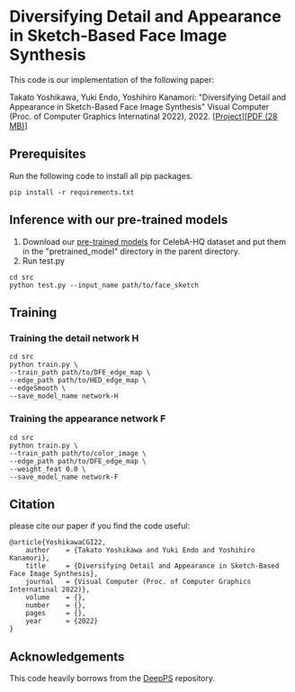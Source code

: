 # Diversifying Detail and Appearance in Sketch-Based Face Image Synthesis

This code is our implementation of the following paper:

Takato Yoshikawa, Yuki Endo, Yoshihiro Kanamori: "Diversifying Detail and Appearance in Sketch-Based Face Image Synthesis" Visual Computer (Proc. of Computer Graphics Internatinal 2022), 2022. [[Project](http://www.cgg.cs.tsukuba.ac.jp/~yoshikawa/pub/sketch_to_diverse_image/)][[PDF (28 MB)](http://www.cgg.cs.tsukuba.ac.jp/~yoshikawa/pub/sketch_to_diverse_image/pdf/Yoshikawa_CGI2022.pdf)]

## Prerequisites
Run the following code to install all pip packages.

```
pip install -r requirements.txt
```

## Inference with our pre-trained models
1. Download our [pre-trained models]() for CelebA-HQ dataset and put them in the "pretrained_model" directory in the parent directory.
2. Run test.py
```
cd src
python test.py --input_name path/to/face_sketch
```

## Training
### Training the detail network H
```
cd src
python train.py \
--train_path path/to/DFE_edge_map \
--edge_path path/to/HED_edge_map \
--edgeSmooth \
--save_model_name network-H
```
### Training the appearance network F
```
cd src
python train.py \
--train_path path/to/color_image \
--edge_path path/to/DFE_edge_map \
--weight_feat 0.0 \
--save_model_name network-F
```

## Citation
please cite our paper if you find the code useful:
```
@article{YoshikawaCGI22,
    author    = {Takato Yoshikawa and Yuki Endo and Yoshihiro Kanamori},
    title     = {Diversifying Detail and Appearance in Sketch-Based Face Image Synthesis},
    journal   = {Visual Computer (Proc. of Computer Graphics Internatinal 2022)},
    volume    = {},
    number    = {},
    pages     = {},
    year      = {2022}
}
```

## Acknowledgements
This code heavily borrows from the [DeepPS](https://github.com/VITA-Group/DeepPS) repository.